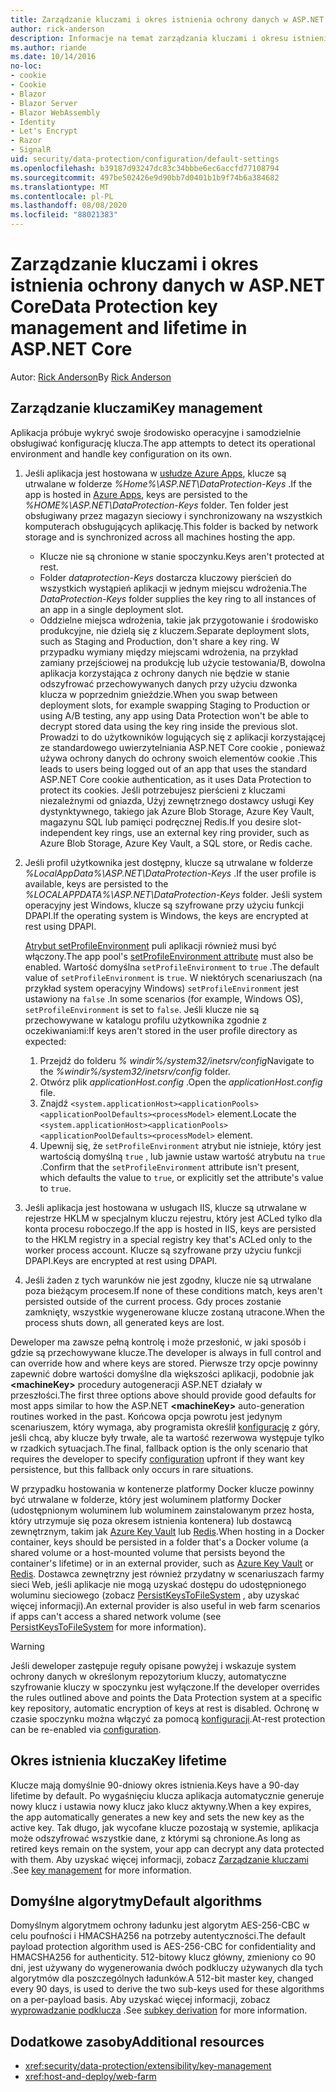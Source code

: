 ```yaml
---
title: Zarządzanie kluczami i okres istnienia ochrony danych w ASP.NET Core
author: rick-anderson
description: Informacje na temat zarządzania kluczami i okresu istnienia ochrony danych w programie ASP.NET Core.
ms.author: riande
ms.date: 10/14/2016
no-loc:
- cookie
- Cookie
- Blazor
- Blazor Server
- Blazor WebAssembly
- Identity
- Let's Encrypt
- Razor
- SignalR
uid: security/data-protection/configuration/default-settings
ms.openlocfilehash: b39187d93247dc83c34bbbe6ec6accfd77108794
ms.sourcegitcommit: 497be502426e9d90bb7d0401b1b9f74b6a384682
ms.translationtype: MT
ms.contentlocale: pl-PL
ms.lasthandoff: 08/08/2020
ms.locfileid: "88021383"
---
```

# <a name="data-protection-key-management-and-lifetime-in-aspnet-core"></a><span data-ttu-id="252a8-103">Zarządzanie kluczami i okres istnienia ochrony danych w ASP.NET Core</span><span class="sxs-lookup"><span data-stu-id="252a8-103">Data Protection key management and lifetime in ASP.NET Core</span></span>

<span data-ttu-id="252a8-104">Autor: [Rick Anderson](https://twitter.com/RickAndMSFT)</span><span class="sxs-lookup"><span data-stu-id="252a8-104">By [Rick Anderson](https://twitter.com/RickAndMSFT)</span></span>

## <a name="key-management"></a><span data-ttu-id="252a8-105">Zarządzanie kluczami</span><span class="sxs-lookup"><span data-stu-id="252a8-105">Key management</span></span>

<span data-ttu-id="252a8-106">Aplikacja próbuje wykryć swoje środowisko operacyjne i samodzielnie obsługiwać konfigurację klucza.</span><span class="sxs-lookup"><span data-stu-id="252a8-106">The app attempts to detect its operational environment and handle key configuration on its own.</span></span>

1. <span data-ttu-id="252a8-107">Jeśli aplikacja jest hostowana w [usłudze Azure Apps](https://azure.microsoft.com/services/app-service/), klucze są utrwalane w folderze *%Home%\ASP.NET\DataProtection-Keys* .</span><span class="sxs-lookup"><span data-stu-id="252a8-107">If the app is hosted in [Azure Apps](https://azure.microsoft.com/services/app-service/), keys are persisted to the *%HOME%\ASP.NET\DataProtection-Keys* folder.</span></span> <span data-ttu-id="252a8-108">Ten folder jest obsługiwany przez magazyn sieciowy i synchronizowany na wszystkich komputerach obsługujących aplikację.</span><span class="sxs-lookup"><span data-stu-id="252a8-108">This folder is backed by network storage and is synchronized across all machines hosting the app.</span></span>
   * <span data-ttu-id="252a8-109">Klucze nie są chronione w stanie spoczynku.</span><span class="sxs-lookup"><span data-stu-id="252a8-109">Keys aren't protected at rest.</span></span>
   * <span data-ttu-id="252a8-110">Folder *dataprotection-Keys* dostarcza kluczowy pierścień do wszystkich wystąpień aplikacji w jednym miejscu wdrożenia.</span><span class="sxs-lookup"><span data-stu-id="252a8-110">The *DataProtection-Keys* folder supplies the key ring to all instances of an app in a single deployment slot.</span></span>
   * <span data-ttu-id="252a8-111">Oddzielne miejsca wdrożenia, takie jak przygotowanie i środowisko produkcyjne, nie dzielą się z kluczem.</span><span class="sxs-lookup"><span data-stu-id="252a8-111">Separate deployment slots, such as Staging and Production, don't share a key ring.</span></span> <span data-ttu-id="252a8-112">W przypadku wymiany między miejscami wdrożenia, na przykład zamiany przejściowej na produkcję lub użycie testowania/B, dowolna aplikacja korzystająca z ochrony danych nie będzie w stanie odszyfrować przechowywanych danych przy użyciu dzwonka klucza w poprzednim gnieździe.</span><span class="sxs-lookup"><span data-stu-id="252a8-112">When you swap between deployment slots, for example swapping Staging to Production or using A/B testing, any app using Data Protection won't be able to decrypt stored data using the key ring inside the previous slot.</span></span> <span data-ttu-id="252a8-113">Prowadzi to do użytkowników logujących się z aplikacji korzystającej ze standardowego uwierzytelniania ASP.NET Core cookie , ponieważ używa ochrony danych do ochrony swoich elementów cookie .</span><span class="sxs-lookup"><span data-stu-id="252a8-113">This leads to users being logged out of an app that uses the standard ASP.NET Core cookie authentication, as it uses Data Protection to protect its cookies.</span></span> <span data-ttu-id="252a8-114">Jeśli potrzebujesz pierścieni z kluczami niezależnymi od gniazda, Użyj zewnętrznego dostawcy usługi Key dystynktywnego, takiego jak Azure Blob Storage, Azure Key Vault, magazynu SQL lub pamięci podręcznej Redis.</span><span class="sxs-lookup"><span data-stu-id="252a8-114">If you desire slot-independent key rings, use an external key ring provider, such as Azure Blob Storage, Azure Key Vault, a SQL store, or Redis cache.</span></span>

1. <span data-ttu-id="252a8-115">Jeśli profil użytkownika jest dostępny, klucze są utrwalane w folderze *%LocalAppData%\ASP.NET\DataProtection-Keys* .</span><span class="sxs-lookup"><span data-stu-id="252a8-115">If the user profile is available, keys are persisted to the *%LOCALAPPDATA%\ASP.NET\DataProtection-Keys* folder.</span></span> <span data-ttu-id="252a8-116">Jeśli system operacyjny jest Windows, klucze są szyfrowane przy użyciu funkcji DPAPI.</span><span class="sxs-lookup"><span data-stu-id="252a8-116">If the operating system is Windows, the keys are encrypted at rest using DPAPI.</span></span>

   <span data-ttu-id="252a8-117">[Atrybut setProfileEnvironment](/iis/configuration/system.applicationhost/applicationpools/add/processmodel#configuration) puli aplikacji również musi być włączony.</span><span class="sxs-lookup"><span data-stu-id="252a8-117">The app pool's [setProfileEnvironment attribute](/iis/configuration/system.applicationhost/applicationpools/add/processmodel#configuration) must also be enabled.</span></span> <span data-ttu-id="252a8-118">Wartość domyślna `setProfileEnvironment` to `true` .</span><span class="sxs-lookup"><span data-stu-id="252a8-118">The default value of `setProfileEnvironment` is `true`.</span></span> <span data-ttu-id="252a8-119">W niektórych scenariuszach (na przykład system operacyjny Windows) `setProfileEnvironment` jest ustawiony na `false` .</span><span class="sxs-lookup"><span data-stu-id="252a8-119">In some scenarios (for example, Windows OS), `setProfileEnvironment` is set to `false`.</span></span> <span data-ttu-id="252a8-120">Jeśli klucze nie są przechowywane w katalogu profilu użytkownika zgodnie z oczekiwaniami:</span><span class="sxs-lookup"><span data-stu-id="252a8-120">If keys aren't stored in the user profile directory as expected:</span></span>

   1. <span data-ttu-id="252a8-121">Przejdź do folderu *% windir%/system32/inetsrv/config*</span><span class="sxs-lookup"><span data-stu-id="252a8-121">Navigate to the *%windir%/system32/inetsrv/config* folder.</span></span>
   1. <span data-ttu-id="252a8-122">Otwórz plik *applicationHost.config* .</span><span class="sxs-lookup"><span data-stu-id="252a8-122">Open the *applicationHost.config* file.</span></span>
   1. <span data-ttu-id="252a8-123">Znajdź `<system.applicationHost><applicationPools><applicationPoolDefaults><processModel>` element.</span><span class="sxs-lookup"><span data-stu-id="252a8-123">Locate the `<system.applicationHost><applicationPools><applicationPoolDefaults><processModel>` element.</span></span>
   1. <span data-ttu-id="252a8-124">Upewnij się, że `setProfileEnvironment` atrybut nie istnieje, który jest wartością domyślną `true` , lub jawnie ustaw wartość atrybutu na `true` .</span><span class="sxs-lookup"><span data-stu-id="252a8-124">Confirm that the `setProfileEnvironment` attribute isn't present, which defaults the value to `true`, or explicitly set the attribute's value to `true`.</span></span>

1. <span data-ttu-id="252a8-125">Jeśli aplikacja jest hostowana w usługach IIS, klucze są utrwalane w rejestrze HKLM w specjalnym kluczu rejestru, który jest ACLed tylko dla konta procesu roboczego.</span><span class="sxs-lookup"><span data-stu-id="252a8-125">If the app is hosted in IIS, keys are persisted to the HKLM registry in a special registry key that's ACLed only to the worker process account.</span></span> <span data-ttu-id="252a8-126">Klucze są szyfrowane przy użyciu funkcji DPAPI.</span><span class="sxs-lookup"><span data-stu-id="252a8-126">Keys are encrypted at rest using DPAPI.</span></span>

1. <span data-ttu-id="252a8-127">Jeśli żaden z tych warunków nie jest zgodny, klucze nie są utrwalane poza bieżącym procesem.</span><span class="sxs-lookup"><span data-stu-id="252a8-127">If none of these conditions match, keys aren't persisted outside of the current process.</span></span> <span data-ttu-id="252a8-128">Gdy proces zostanie zamknięty, wszystkie wygenerowane klucze zostaną utracone.</span><span class="sxs-lookup"><span data-stu-id="252a8-128">When the process shuts down, all generated keys are lost.</span></span>

<span data-ttu-id="252a8-129">Deweloper ma zawsze pełną kontrolę i może przesłonić, w jaki sposób i gdzie są przechowywane klucze.</span><span class="sxs-lookup"><span data-stu-id="252a8-129">The developer is always in full control and can override how and where keys are stored.</span></span> <span data-ttu-id="252a8-130">Pierwsze trzy opcje powinny zapewnić dobre wartości domyślne dla większości aplikacji, podobnie jak **\<machineKey>** procedury autogeneracji ASP.NET działały w przeszłości.</span><span class="sxs-lookup"><span data-stu-id="252a8-130">The first three options above should provide good defaults for most apps similar to how the ASP.NET **\<machineKey>** auto-generation routines worked in the past.</span></span> <span data-ttu-id="252a8-131">Końcowa opcja powrotu jest jedynym scenariuszem, który wymaga, aby programista określił [konfigurację](xref:security/data-protection/configuration/overview) z góry, jeśli chcą, aby klucze były trwałe, ale ta wartość rezerwowa występuje tylko w rzadkich sytuacjach.</span><span class="sxs-lookup"><span data-stu-id="252a8-131">The final, fallback option is the only scenario that requires the developer to specify [configuration](xref:security/data-protection/configuration/overview) upfront if they want key persistence, but this fallback only occurs in rare situations.</span></span>

<span data-ttu-id="252a8-132">W przypadku hostowania w kontenerze platformy Docker klucze powinny być utrwalane w folderze, który jest woluminem platformy Docker (udostępnionym woluminem lub woluminem zainstalowanym przez hosta, który utrzymuje się poza okresem istnienia kontenera) lub dostawcą zewnętrznym, takim jak [Azure Key Vault](https://azure.microsoft.com/services/key-vault/) lub [Redis](https://redis.io/).</span><span class="sxs-lookup"><span data-stu-id="252a8-132">When hosting in a Docker container, keys should be persisted in a folder that's a Docker volume (a shared volume or a host-mounted volume that persists beyond the container's lifetime) or in an external provider, such as [Azure Key Vault](https://azure.microsoft.com/services/key-vault/) or [Redis](https://redis.io/).</span></span> <span data-ttu-id="252a8-133">Dostawca zewnętrzny jest również przydatny w scenariuszach farmy sieci Web, jeśli aplikacje nie mogą uzyskać dostępu do udostępnionego woluminu sieciowego (zobacz [PersistKeysToFileSystem](xref:security/data-protection/configuration/overview#persistkeystofilesystem) , aby uzyskać więcej informacji).</span><span class="sxs-lookup"><span data-stu-id="252a8-133">An external provider is also useful in web farm scenarios if apps can't access a shared network volume (see [PersistKeysToFileSystem](xref:security/data-protection/configuration/overview#persistkeystofilesystem) for more information).</span></span>

> [!WARNING]
> <span data-ttu-id="252a8-134">Jeśli deweloper zastępuje reguły opisane powyżej i wskazuje system ochrony danych w określonym repozytorium kluczy, automatyczne szyfrowanie kluczy w spoczynku jest wyłączone.</span><span class="sxs-lookup"><span data-stu-id="252a8-134">If the developer overrides the rules outlined above and points the Data Protection system at a specific key repository, automatic encryption of keys at rest is disabled.</span></span> <span data-ttu-id="252a8-135">Ochronę w czasie spoczynku można włączyć za pomocą [konfiguracji](xref:security/data-protection/configuration/overview).</span><span class="sxs-lookup"><span data-stu-id="252a8-135">At-rest protection can be re-enabled via [configuration](xref:security/data-protection/configuration/overview).</span></span>

## <a name="key-lifetime"></a><span data-ttu-id="252a8-136">Okres istnienia klucza</span><span class="sxs-lookup"><span data-stu-id="252a8-136">Key lifetime</span></span>

<span data-ttu-id="252a8-137">Klucze mają domyślnie 90-dniowy okres istnienia.</span><span class="sxs-lookup"><span data-stu-id="252a8-137">Keys have a 90-day lifetime by default.</span></span> <span data-ttu-id="252a8-138">Po wygaśnięciu klucza aplikacja automatycznie generuje nowy klucz i ustawia nowy klucz jako klucz aktywny.</span><span class="sxs-lookup"><span data-stu-id="252a8-138">When a key expires, the app automatically generates a new key and sets the new key as the active key.</span></span> <span data-ttu-id="252a8-139">Tak długo, jak wycofane klucze pozostają w systemie, aplikacja może odszyfrować wszystkie dane, z którymi są chronione.</span><span class="sxs-lookup"><span data-stu-id="252a8-139">As long as retired keys remain on the system, your app can decrypt any data protected with them.</span></span> <span data-ttu-id="252a8-140">Aby uzyskać więcej informacji, zobacz [Zarządzanie kluczami](xref:security/data-protection/implementation/key-management#key-expiration-and-rolling) .</span><span class="sxs-lookup"><span data-stu-id="252a8-140">See [key management](xref:security/data-protection/implementation/key-management#key-expiration-and-rolling) for more information.</span></span>

## <a name="default-algorithms"></a><span data-ttu-id="252a8-141">Domyślne algorytmy</span><span class="sxs-lookup"><span data-stu-id="252a8-141">Default algorithms</span></span>

<span data-ttu-id="252a8-142">Domyślnym algorytmem ochrony ładunku jest algorytm AES-256-CBC w celu poufności i HMACSHA256 na potrzeby autentyczności.</span><span class="sxs-lookup"><span data-stu-id="252a8-142">The default payload protection algorithm used is AES-256-CBC for confidentiality and HMACSHA256 for authenticity.</span></span> <span data-ttu-id="252a8-143">512-bitowy klucz główny, zmieniony co 90 dni, jest używany do wygenerowania dwóch podkluczy używanych dla tych algorytmów dla poszczególnych ładunków.</span><span class="sxs-lookup"><span data-stu-id="252a8-143">A 512-bit master key, changed every 90 days, is used to derive the two sub-keys used for these algorithms on a per-payload basis.</span></span> <span data-ttu-id="252a8-144">Aby uzyskać więcej informacji, zobacz [wyprowadzanie podklucza](xref:security/data-protection/implementation/subkeyderivation#additional-authenticated-data-and-subkey-derivation) .</span><span class="sxs-lookup"><span data-stu-id="252a8-144">See [subkey derivation](xref:security/data-protection/implementation/subkeyderivation#additional-authenticated-data-and-subkey-derivation) for more information.</span></span>

## <a name="additional-resources"></a><span data-ttu-id="252a8-145">Dodatkowe zasoby</span><span class="sxs-lookup"><span data-stu-id="252a8-145">Additional resources</span></span>

* <xref:security/data-protection/extensibility/key-management>
* <xref:host-and-deploy/web-farm>

